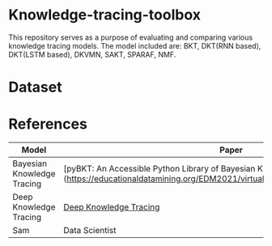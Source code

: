 # Knowledge-tracing-toolbox
This repository serves as a purpose of evaluating and comparing various knowledge tracing models. The model included are: BKT, DKT(RNN based), DKT(LSTM based), DKVMN, SAKT, SPARAF, NMF.

# Dataset

# References
| Model     | Paper    |
|----------|---------------|
| Bayesian Knowledge Tracing     | [pyBKT: An Accessible Python Library of Bayesian Knowledge Tracing Models] (https://educationaldatamining.org/EDM2021/virtual/static/pdf/EDM21_paper_237.pdf)    |
| Deep Knowledge Tracing     | [Deep Knowledge Tracing](https://arxiv.org/abs/1506.05908)     |
| Sam      | Data Scientist|


